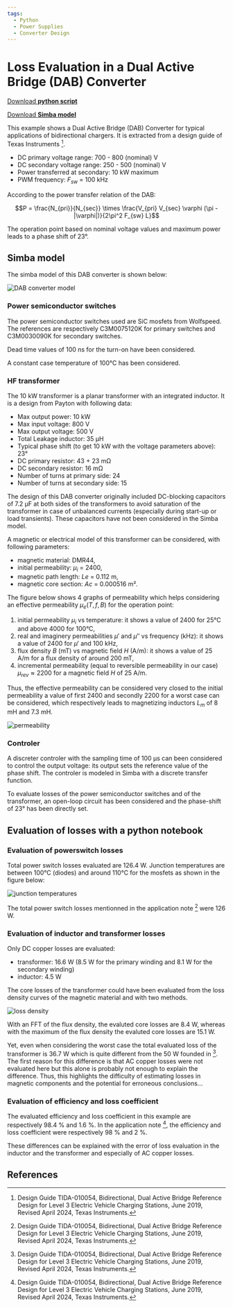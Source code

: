 ```yaml
---
tags:
  - Python
  - Power Supplies
  - Converter Design
---
```


# Loss Evaluation in a Dual Active Bridge (DAB) Converter

[Download **python script**](dual_active_bridge_ti.ipynb)

[Download **Simba model**](dual_active_bridge_ti.jsimba)


This example shows a Dual Active Bridge (DAB) Converter for typical applications of bidirectional chargers. It is extracted from a design guide of Texas Instruments [^1].

* DC primary voltage range: 700 - 800 (nominal) V
* DC secondary voltage range: 250 - 500 (nominal) V
* Power transferred at secondary: 10 kW maximum
* PWM frequency: $F_{sw}$ = 100 kHz

According to the power transfer relation of the DAB:

$$P = \frac{N_{pri}}{N_{sec}} \times \frac{V_{pri} V_{sec} \varphi (\pi - |\varphi|)}{2\pi^2 F_{sw} L}$$

The operation point based on nominal voltage values and maximum power leads to a phase shift of 23°.

## Simba model

The simba model of this DAB converter is shown below:

![DAB converter model](fig/dab_electromagnetothermal_model.png)


### Power semiconductor switches

The power semiconductor switches used are SiC mosfets from Wolfspeed. The references are respectively C3M0075120K for primary switches and C3M0030090K for secondary switches.

Dead time values of 100 ns for the turn-on have been considered.

A constant case temperature of 100°C has been considered.

### HF transformer

The 10 kW transformer is a planar transformer with an integrated inductor. It is a design from Payton with following data:

* Max output power: 10 kW
* Max input voltage: 800 V
* Max output voltage: 500 V
* Total Leakage inductor: 35 µH
* Typical phase shift (to get 10 kW with the voltage parameters above): 23°
* DC primary resistor: 43 + 23 mΩ
* DC secondary resistor: 16 mΩ
* Number of turns at primary side: 24
* Number of turns at secondary side: 15 

The design of this DAB converter originally included DC-blocking capacitors of 7.2 µF at both sides of the transformers to avoid saturation of the transformer in case of unbalanced currents (especially during start-up or load transients). These capacitors have not been considered in the Simba model.
 
A magnetic or electrical model of this transformer can be considered, with following parameters:

* magnetic material: DMR44,
* initial permeability: $\mu_i$ = 2400,
* magnetic path length: $Le$ = 0.112 m,
* magnetic core section: $Ac$ = 0.000516 m².

The figure below shows 4 graphs of permeability which helps considering an effective permeability $µ_e(T,f,B)$ for the operation point:

1. initial permeability $µ_i$ vs temperature: it shows a value of 2400 for 25°C and above 4000 for 100°C,
2. real and imaginery permeabilities $µ'$ and $µ''$ vs frequency (kHz): it shows a value of 2400 for $µ'$ and 100 kHz,
3. flux density $B$ (mT) vs magnetic field $H$ (A/m): it shows a value of 25 A/m for a flux density of around 200 mT,
4. incremental permeability (equal to reversible permeability in our case) $µ_{rev} \approx 2200$ for a magnetic field $H$ of 25 A/m.

Thus, the effective permeability can be considered very closed to the initial permeability a value of first 2400 and secondly 2200 for a worst case can be considered, which respectively leads to magnetizing inductors $L_m$ of  8 mH and 7.3 mH.

![permeability](fig/permeability.png)


### Controler

A discreter controler with the sampling time of 100 µs can been considered to control the output voltage: its output sets the reference value of the phase shift. The controler is modeled in Simba with a discrete transfer function.

To evaluate losses of the power semiconductor switches and of the transformer, an open-loop circuit has been considered and the phase-shift of 23° has been directly set.


## Evaluation of losses with a python notebook

### Evaluation of powerswitch losses

Total power switch losses evaluated are 126.4 W. Junction temperatures are between 100°C (diodes) and around 110°C for the mosfets as shown in the figure below:

![junction temperatures](fig/junction_temperatures.png)

The total power switch losses mentionned in the application note [^1] were 126 W.


### Evaluation of inductor and transformer losses

Only DC copper losses are evaluated:

* transformer: 16.6 W (8.5 W for the primary winding and 8.1 W for the secondary winding)
* inductor: 4.5 W

The core losses of the transformer could have been evaluated from the loss density curves of the magnetic material and with two methods.

![loss density](fig/loss_density.png)

With an FFT of the flux density, the evaluted core losses are 8.4 W, whereas with the maximum of the flux density the evaluted core losses are 15.1 W.

Yet, even when considering the worst case the total evaluated loss of the transformer is 36.7 W which is quite different from the 50 W founded in [^1]. The first reason for this difference is that AC copper losses were not evaluated here but this alone is probably not enough to explain the difference. Thus, this highlights the difficulty of estimating losses in magnetic components and the potential for erroneous conclusions...


### Evaluation of efficiency and loss coefficient

The evaluated efficiency and loss coefficient in this example are respectively 98.4 % and 1.6 %. In the application note [^1], the efficiency and loss coefficient were respectively 98 % and 2 %.

These differences can be explained with the error of loss evaluation in the inductor and the transformer and especially of AC copper losses.


## References

[^1]: Design Guide TIDA-010054, Bidirectional, Dual Active Bridge Reference Design for Level 3 Electric Vehicle Charging Stations, June 2019, Revised April 2024, Texas Instruments.
